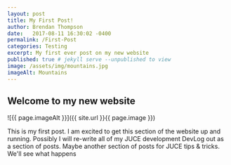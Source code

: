 ```yaml
---
layout: post
title: My First Post!
author: Brendan Thompson
date:   2017-08-11 16:30:02 -0400
permalink: /First-Post
categories: Testing
excerpt: My first ever post on my new website
published: true # jekyll serve --unpublished to view
image: /assets/img/mountains.jpg
imageAlt: Mountains
---
```


## Welcome to my new website

![{{ page.imageAlt }}]({{ site.url }}{{ page.image }})

This is my first post. I am excited to get this section of the website up and running. Possibly I will re-write all of my JUCE development DevLog out as a section of posts. Maybe another section of posts for JUCE tips & tricks. We'll see what happens
